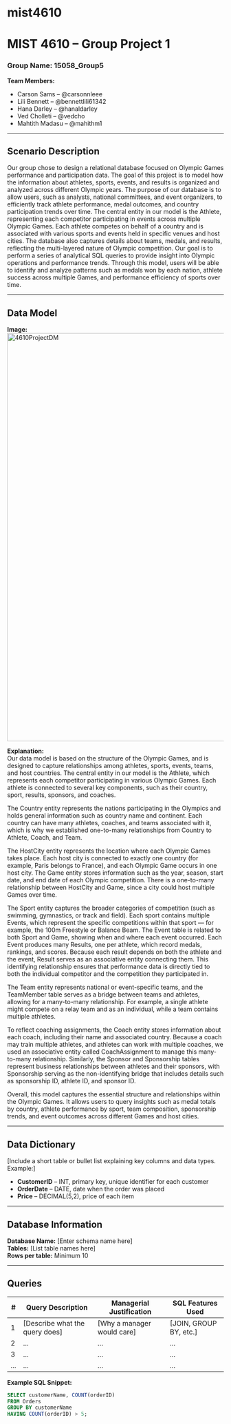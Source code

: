 # mist4610
# MIST 4610 – Group Project 1  
### Group Name: 15058_Group5
**Team Members:**  
- Carson Sams – @carsonnleee
- Lili Bennett – @bennettlili61342
- Hana Darley – @hanaldarley
- Ved Cholleti – @vedcho
- Mahtith Madasu – @mahithm1

---

## Scenario Description  

Our group chose to design a relational database focused on Olympic Games performance and participation data. The goal of this project is to model how the information about athletes, sports, events, and results is organized and analyzed across different Olympic years.
The purpose of our database is to allow users, such as analysts, national committees, and event organizers, to efficiently track athlete performance, medal outcomes, and country participation trends over time. The central entity in our model is the Athlete, representing each competitor participating in events across multiple Olympic Games. Each athlete competes on behalf of a country and is associated with various sports and events held in specific venues and host cities.
The database also captures details about teams, medals, and results, reflecting the multi-layered nature of Olympic competition. Our goal is to perform a series of analytical SQL queries to provide insight into Olympic operations and performance trends.
Through this model, users will be able to identify and analyze patterns such as medals won by each nation, athlete success across multiple Games, and performance efficiency of sports over time.

---

## Data Model  
**Image:**  
<img width="1185" height="949" alt="4610ProjectDM" src="https://github.com/user-attachments/assets/71ed6414-bf23-439c-a5a2-20ec87b2b052" />

**Explanation:**  
Our data model is based on the structure of the Olympic Games, and is designed to capture relationships among athletes, sports, events, teams, and host countries. The central entity in our model is the Athlete, which represents each competitor participating in various Olympic Games. Each athlete is connected to several key components, such as their country, sport, results, sponsors, and coaches.

The Country entity represents the nations participating in the Olympics and holds general information such as country name and continent. Each country can have many athletes, coaches, and teams associated with it, which is why we established one-to-many relationships from Country to Athlete, Coach, and Team.

The HostCity entity represents the location where each Olympic Games takes place. Each host city is connected to exactly one country (for example, Paris belongs to France), and each Olympic Game occurs in one host city. The Game entity stores information such as the year, season, start date, and end date of each Olympic competition. There is a one-to-many relationship between HostCity and Game, since a city could host multiple Games over time.

The Sport entity captures the broader categories of competition (such as swimming, gymnastics, or track and field). Each sport contains multiple Events, which represent the specific competitions within that sport — for example, the 100m Freestyle or Balance Beam. The Event table is related to both Sport and Game, showing when and where each event occurred.
Each Event produces many Results, one per athlete, which record medals, rankings, and scores. Because each result depends on both the athlete and the event, Result serves as an associative entity connecting them. This identifying relationship ensures that performance data is directly tied to both the individual competitor and the competition they participated in.

The Team entity represents national or event-specific teams, and the TeamMember table serves as a bridge between teams and athletes, allowing for a many-to-many relationship. For example, a single athlete might compete on a relay team and as an individual, while a team contains multiple athletes.

To reflect coaching assignments, the Coach entity stores information about each coach, including their name and associated country. Because a coach may train multiple athletes, and athletes can work with multiple coaches, we used an associative entity called CoachAssignment to manage this many-to-many relationship. Similarly, the Sponsor and Sponsorship tables represent business relationships between athletes and their sponsors, with Sponsorship serving as the non-identifying bridge that includes details such as sponsorship ID, athlete ID, and sponsor ID.

Overall, this model captures the essential structure and relationships within the Olympic Games. It allows users to query insights such as medal totals by country, athlete performance by sport, team composition, sponsorship trends, and event outcomes across different Games and host cities.



---

## Data Dictionary  
[Include a short table or bullet list explaining key columns and data types. Example:]  
- **CustomerID** – INT, primary key, unique identifier for each customer  
- **OrderDate** – DATE, date when the order was placed  
- **Price** – DECIMAL(5,2), price of each item  

---

## Database Information  
**Database Name:** [Enter schema name here]  
**Tables:** [List table names here]  
**Rows per table:** Minimum 10  

---

## Queries  
| # | Query Description | Managerial Justification | SQL Features Used |
|---|--------------------|---------------------------|-------------------|
| 1 | [Describe what the query does] | [Why a manager would care] | [JOIN, GROUP BY, etc.] |
| 2 | ... | ... | ... |
| 3 | ... | ... | ... |
| ... | ... | ... | ... |

**Example SQL Snippet:**  
```sql
SELECT customerName, COUNT(orderID)
FROM Orders
GROUP BY customerName
HAVING COUNT(orderID) > 5;
